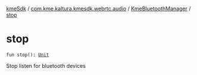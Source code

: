 [kmeSdk](../../index.md) / [com.kme.kaltura.kmesdk.webrtc.audio](../index.md) / [KmeBluetoothManager](index.md) / [stop](./stop.md)

# stop

`fun stop(): `[`Unit`](https://kotlinlang.org/api/latest/jvm/stdlib/kotlin/-unit/index.html)

Stop listen for bluetooth devices

